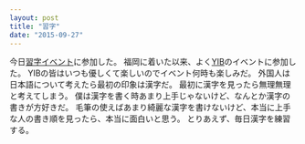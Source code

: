 ```yaml
---
layout: post
title: "習字"
date: "2015-09-27"
---
```


今日[習字イベント][shuuji]に参加した。
福岡に着いた以来、よく[YIB][yib]のイベントに参加した。
YIBの皆はいつも優しくて楽しいのでイベント何時も楽しみだ。
外国人は日本語について考えたら最初の印象は漢字だ。
最初に漢字を見ったら無理無理と考えてしまう。
僕は漢字を書く時あまり上手じゃないけど、なんとか漢字の書きが方好きだ。
毛筆の使えばあまり綺麗な漢字を書けないけど、本当に上手な人の書き順を見ったら、本当に面白いと思う。
とりあえず、毎日漢字を練習する。

[shuuji]: https://www.facebook.com/media/set/?set=a.730061533764722.1073741834.492680630836148&type=3&pnref=story
[yib]: https://www.facebook.com/youth.international.bridge
